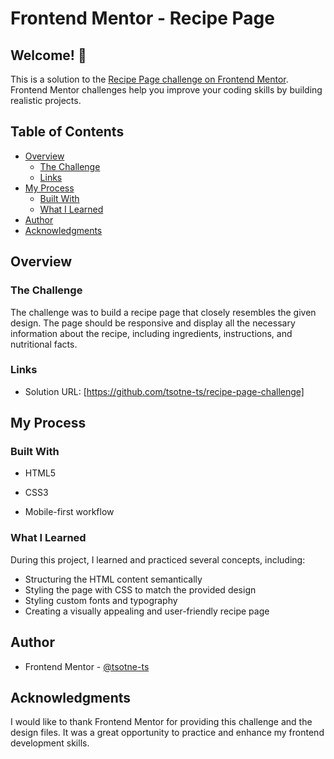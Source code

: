 # Frontend Mentor - Recipe Page

## Welcome! 👋

This is a solution to the [Recipe Page challenge on Frontend Mentor](https://www.frontendmentor.io/challenges/recipe-page-TK7vEg0Ys). Frontend Mentor challenges help you improve your coding skills by building realistic projects.

## Table of Contents

- [Overview](#overview)
  - [The Challenge](#the-challenge)
  - [Links](#links)
- [My Process](#my-process)
  - [Built With](#built-with)
  - [What I Learned](#what-i-learned)
- [Author](#author)
- [Acknowledgments](#acknowledgments)

## Overview

### The Challenge

The challenge was to build a recipe page that closely resembles the given design. The page should be responsive and display all the necessary information about the recipe, including ingredients, instructions, and nutritional facts.

### Links

- Solution URL: [https://github.com/tsotne-ts/recipe-page-challenge]

## My Process

### Built With

- HTML5
- CSS3

- Mobile-first workflow

### What I Learned

During this project, I learned and practiced several concepts, including:

- Structuring the HTML content semantically
- Styling the page with CSS to match the provided design
- Styling custom fonts and typography
- Creating a visually appealing and user-friendly recipe page

## Author

- Frontend Mentor - [@tsotne-ts](https://www.frontendmentor.io/profile/tsotne-ts)

## Acknowledgments

I would like to thank Frontend Mentor for providing this challenge and the design files. It was a great opportunity to practice and enhance my frontend development skills.
